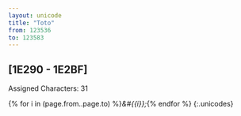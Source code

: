 ```yaml
---
layout: unicode
title: "Toto"
from: 123536
to: 123583
---
```


## 	[1E290 - 1E2BF]

Assigned Characters: 31

{% for i in (page.from..page.to) %}<i>&#{{i}};</i>{% endfor %}
{:.unicodes}
